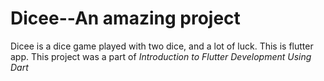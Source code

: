 # Dicee--An amazing project


Dicee is a dice game played with two dice, and a lot of luck.
This is flutter app.
This project was a part of *Introduction to Flutter Development Using Dart*
